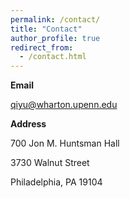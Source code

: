 ```yaml
---
permalink: /contact/
title: "Contact"
author_profile: true
redirect_from: 
  - /contact.html
---
```


**Email**

qiyu@wharton.upenn.edu

**Address**

700 Jon M. Huntsman Hall

3730 Walnut Street

Philadelphia, PA 19104

